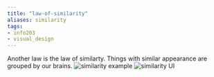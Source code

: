 ```yaml
---
title: "law-of-similarity"
aliases: similarity
tags: 
- info203
- visual_design
---
```


Another law is the law of similarty. Things with similar appearance are grouped by our brains. 
![similarity example](https://i.imgur.com/lVlE1z8.png)
![similarity UI](https://i.imgur.com/8BhtgTa.png)

